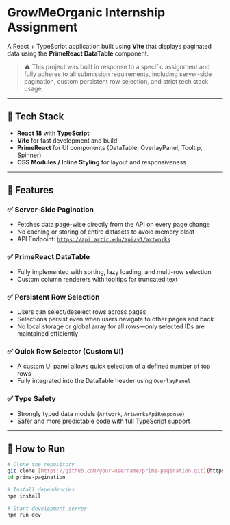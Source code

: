 # GrowMeOrganic Internship Assignment

A React + TypeScript application built using **Vite** that displays paginated data using the **PrimeReact DataTable** component.

> ⚠️ This project was built in response to a specific assignment and fully adheres to all submission requirements, including server-side pagination, custom persistent row selection, and strict tech stack usage.

---

## 🔧 Tech Stack

- **React 18** with **TypeScript**
- **Vite** for fast development and build
- **PrimeReact** for UI components (DataTable, OverlayPanel, Tooltip, Spinner)
- **CSS Modules / Inline Styling** for layout and responsiveness

---

## 📸 Features

### ✅ Server-Side Pagination
- Fetches data page-wise directly from the API on every page change
- No caching or storing of entire datasets to avoid memory bloat
- API Endpoint: [`https://api.artic.edu/api/v1/artworks`](https://api.artic.edu/api/v1/artworks)

### ✅ PrimeReact DataTable
- Fully implemented with sorting, lazy loading, and multi-row selection
- Custom column renderers with tooltips for truncated text

### ✅ Persistent Row Selection
- Users can select/deselect rows across pages
- Selections persist even when users navigate to other pages and back
- No local storage or global array for all rows—only selected IDs are maintained efficiently

### ✅ Quick Row Selector (Custom UI)
- A custom UI panel allows quick selection of a defined number of top rows
- Fully integrated into the DataTable header using `OverlayPanel`

### ✅ Type Safety
- Strongly typed data models (`Artwork`, `ArtworksApiResponse`)
- Safer and more predictable code with full TypeScript support

---

## 🚀 How to Run

```bash
# Clone the repository
git clone [https://github.com/your-username/prime-pagination.git](https://github.com/Rakshit-Rawat/prime-pagination)
cd prime-pagination

# Install dependencies
npm install

# Start development server
npm run dev


